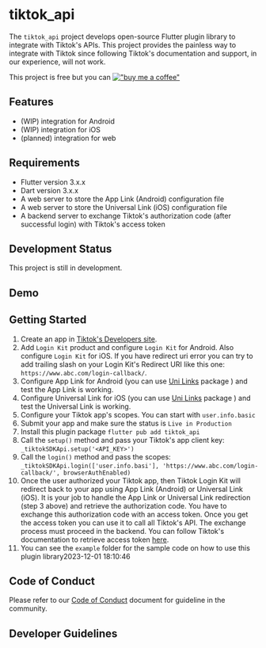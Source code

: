 # tiktok_api

The `tiktok_api` project develops open-source Flutter plugin library to integrate with Tiktok's APIs. This project
provides the painless way to integrate with Tiktok since following Tiktok's documentation
and support, in our experience, will not work. 

This project is free but you can [!["buy me a coffee"](https://www.buymeacoffee.com/assets/img/custom_images/orange_img.png)](https://www.buymeacoffee.com/irwansyah)


## Features
* (WIP) integration for Android
* (WIP) integration for iOS
* (planned) integration for web

## Requirements
* Flutter version 3.x.x
* Dart version 3.x.x
* A web server to store the App Link (Android) configuration file
* A web server to store the Universal Link (iOS) configuration file
* A backend server to exchange Tiktok's authorization code (after successful login) with Tiktok's access token

## Development Status
This project is still in development.

## Demo

## Getting Started
1. Create an app in [Tiktok's Developers site](https://developers.tiktok.com/apps/).
1. Add `Login Kit` product and configure `Login Kit` for Android. Also configure `Login Kit` for iOS. If you have redirect uri error you can try to add trailing slash on your Login Kit's Redirect URI like this one: `https://www.abc.com/login-callback/`.
1. Configure App Link for Android (you can use [Uni Links](https://pub.dev/packages/uni_links) package ) and test the App Link is working.
1. Configure Universal Link for iOS (you can use [Uni Links](https://pub.dev/packages/uni_links) package ) and test the Universal Link is working.
1. Configure your Tiktok app's scopes. You can start with `user.info.basic`
1. Submit your app and make sure the status is `Live in Production` 
1. Install this plugin package `flutter pub add tiktok_api`
1. Call the `setup()` method and pass your Tiktok's app client key: `_tiktokSDKApi.setup('<API_KEY>')`
1. Call the `login()` method and pass the scopes: `_tiktokSDKApi.login(['user.info.basi'], 'https://www.abc.com/login-callback/', browserAuthEnabled)`
1. Once the user authorized your Tiktok app, then Tiktok Login Kit will redirect back to your app using App Link (Android) or Universal Link (iOS). It is your job to handle the App Link or Universal Link redirection (step 3 above) and retrieve the authorization code. You have to exchange this authorization code with an access token. Once you get the access token you can use it to call all Tiktok's API. The exchange process must proceed in the backend. You can follow Tiktok's documentation to retrieve access token [here](https://developers.tiktok.com/doc/oauth-user-access-token-management).
1. You can see the `example` folder for the sample code on how to use this plugin library2023-12-01 18:10:46

## Code of Conduct
Please refer to our [Code of Conduct](CODE_OF_CONDUCT.md) document for guideline in the community.

## Developer Guidelines

